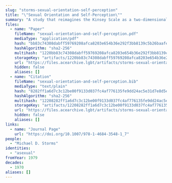 ```yaml
---
slug: "storms-sexual-orientation-self-perception"
title: "\"Sexual Orientation and Self-Perception\""
summary: "A study that reimagines the Kinsey Scale as a two-dimensional spectrum that accounts for asexuality"
files:
  - name: "Paper"
    fileName: "sexual-orientation-and-self-perception.pdf"
    mediaType: "application/pdf"
    hash: "bb83c74308dabff59769208afca8203e654b36e292f3bb8139c5b26baafe8d6e"
    hashAlgorithm: "sha2-256"
    multihash: "1220bb83c74308dabff59769208afca8203e654b36e292f3bb8139c5b26baafe8d6e"
    storageKey: "artifacts/1220bb83c74308dabff59769208afca8203e654b36e292f3bb8139c5b26baafe8d6e"
    url: "https://files.acearchive.lgbt/artifacts/storms-sexual-orientation-self-perception/sexual-orientation-and-self-perception.pdf"
    hidden: false
    aliases: []
  - name: "Citation"
    fileName: "sexual-orientation-and-self-perception.bib"
    mediaType: "text/plain"
    hash: "8282ff1a6d7c3c12be00f9133d037fc4af776135fe9dd24ac5e31d7e8d5e66d3"
    hashAlgorithm: "sha2-256"
    multihash: "12208282ff1a6d7c3c12be00f9133d037fc4af776135fe9dd24ac5e31d7e8d5e66d3"
    storageKey: "artifacts/12208282ff1a6d7c3c12be00f9133d037fc4af776135fe9dd24ac5e31d7e8d5e66d3"
    url: "https://files.acearchive.lgbt/artifacts/storms-sexual-orientation-self-perception/sexual-orientation-and-self-perception.bib"
    hidden: false
    aliases: []
links:
  - name: "Journal Page"
    url: "https://doi.org/10.1007/978-1-4684-3548-1_7"
people:
  - "Michael D. Storms"
identities:
  - "asexual"
fromYear: 1979
decades:
  - 1970
aliases: []
---
```

